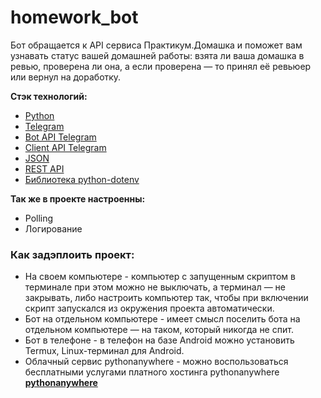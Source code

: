 # homework_bot

Бот обращается к API сервиса Практикум.Домашка и поможет вам узнавать статус вашей домашней работы: взята ли ваша домашка в ревью, проверена ли она, а если проверена — то принял её ревьюер или вернул на доработку.


**Стэк технологий:**
+ [Python](https://www.python.org/)
+ [Telegram](https://web.telegram.org/)
+ [Bot API Telegram](https://core.telegram.org/bots/api)
+ [Client API Telegram](https://core.telegram.org/)
+ [JSON](https://www.json.org/json-en.htm)
+ [REST API](https://docs.github.com/en/rest?apiVersion=2022-11-28)
+ [Библиотека python-dotenv](https://pypi.org/project/python-dotenv/)


**Так же в проекте настроенны:**
+ Polling
+ Логирование


### **Как задэплоить проект:**
+ На своем компьютере - компьютер с запущенным скриптом в терминале при этом можно не выключать, а терминал — не закрывать, либо настроить компьютер так, чтобы при включении скрипт запускался из окружения проекта автоматически.
+ Бот на отдельном компьютере - имеет смысл поселить бота на отдельном компьютере — на таком, который никогда не спит.
+ Бот в телефоне - в телефон на базе Android можно установить Termux, Linux-терминал для Android.
+ Облачный сервис pythonanywhere - можно воспользоваться бесплатными услугами платного хостинга pythonanywhere [**pythonanywhere**](https://www.pythonanywhere.com/)
